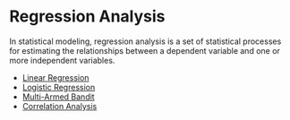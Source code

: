 # Regression Analysis

In statistical modeling, regression analysis is a set of statistical processes for estimating the relationships between a dependent variable and one or more independent variables.

<ul>
  <li><a href="https://github.com/EeYeoKeat/Machine_Learning_Mathematics/tree/master/Linear_Regression">Linear Regression</a></li>
  <li><a href="https://github.com/EeYeoKeat/Machine_Learning_Mathematics/tree/master/Logistic_Regression">Logistic Regression</a></li>
  <li><a href="https://github.com/EeYeoKeat/Machine_Learning_Mathematics/tree/master/Multi-Armed_Bandit">Multi-Armed Bandit</a></li>
  <li><a href="https://github.com/EeYeoKeat/Machine_Learning_Mathematics/tree/master/Multiple_Correlation_Analysis">Correlation Analysis</a></li>
<ul>




